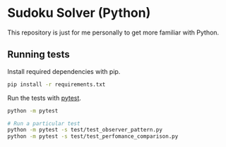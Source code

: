 # Sudoku Solver (Python)

This repository is just for me personally to get more familiar with Python.

## Running tests

Install required dependencies with pip.

```bash
pip install -r requirements.txt
```

Run the tests with [pytest](https://docs.pytest.org/en/latest/).

```bash
python -m pytest

# Run a particular test
python -m pytest -s test/test_observer_pattern.py
python -m pytest -s test/test_perfomance_comparison.py
```
